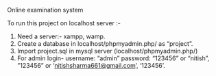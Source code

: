 ﻿Online examination system


To run this project on localhost server :-

1. Need a server:- xampp, wamp.
2. Create a database in localhost/phpmyadmin.php/ as “project”.
3. Import project.sql in mysql server (localhost/phpmyadmin.php/)
4. For admin login- username: “admin” password: “123456” or “nitish”, ”123456” or ‘nitishsharma661@gmail.com’, ‘123456’.


